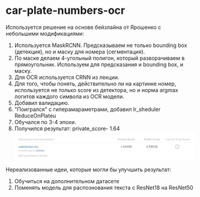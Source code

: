 # car-plate-numbers-ocr
Используется решение на основе бейзлайна от Ярошенко с небольшими модификациями:
1. Используется MaskRCNN. Предсказываем не только bounding box (детекция), но и маску для номера (сегментация).
2. По маске делаем 4-угольный полигон, который разворачиваем в прямоугольник. Используем для предсказания и bounding box, и маску.
3. Для OCR используется CRNN из лекции.
4. Для того, чтобы понять, действительно ли на картинке номер, используется не только score из детектора, но и норма argmax логитов каждого символа из OCR модели.
5. Добавил валидацию.
6. "Поигрался" с гиперамараметрами, добавил lr_sheduler ReduceOnPlateu
7. Обучался по 3-4 эпохи.
8. Получился результат: private_score- 1.64
![](https://github.com/ShadowRus/car-plate-numbers-ocr/blob/master/score.jpg)


Нереализованные идеи, которые могли бы улучшить результат:
1. Обучиться на дополнительном датасете
2. Поменять модель для распознования текста с ResNet18 на ResNet50






